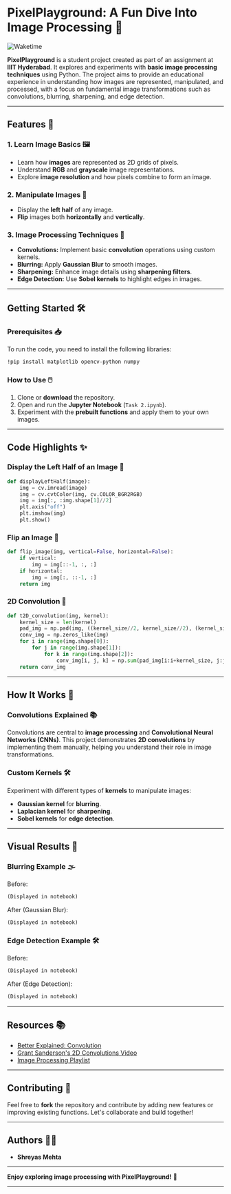 # PixelPlayground: A Fun Dive Into Image Processing 🚀  
![Waketime](https://img.shields.io/badge/Waketime-21%20hrs%2047%20mins-blueviolet?style=flat&labelColor=black&logo=clock&logoColor=white)

**PixelPlayground** is a student project created as part of an assignment at **IIIT Hyderabad**. It explores and experiments with **basic image processing techniques** using Python. The project aims to provide an educational experience in understanding how images are represented, manipulated, and processed, with a focus on fundamental image transformations such as convolutions, blurring, sharpening, and edge detection.

---

## Features 🌟  

### 1. **Learn Image Basics** 🖼️  
   - Learn how **images** are represented as 2D grids of pixels.  
   - Understand **RGB** and **grayscale** image representations.  
   - Explore **image resolution** and how pixels combine to form an image.

### 2. **Manipulate Images** 🔄  
   - Display the **left half** of any image.  
   - **Flip** images both **horizontally** and **vertically**.

### 3. **Image Processing Techniques** 🎨  
   - **Convolutions:** Implement basic **convolution** operations using custom kernels.  
   - **Blurring:** Apply **Gaussian Blur** to smooth images.  
   - **Sharpening:** Enhance image details using **sharpening filters**.  
   - **Edge Detection:** Use **Sobel kernels** to highlight edges in images.

---

## Getting Started 🛠️  

### Prerequisites 📥  
To run the code, you need to install the following libraries:
```bash
!pip install matplotlib opencv-python numpy
```

### How to Use 🖱️  
1. Clone or **download** the repository.  
2. Open and run the **Jupyter Notebook** (`Task 2.ipynb`).  
3. Experiment with the **prebuilt functions** and apply them to your own images.

---

## Code Highlights ✨  

### Display the Left Half of an Image 📸  
```python
def displayLeftHalf(image):
    img = cv.imread(image)
    img = cv.cvtColor(img, cv.COLOR_BGR2RGB)
    img = img[:, :img.shape[1]//2]
    plt.axis("off")
    plt.imshow(img)
    plt.show()
```

### Flip an Image 🔄  
```python
def flip_image(img, vertical=False, horizontal=False):
    if vertical:
        img = img[::-1, :, :]
    if horizontal:
        img = img[:, ::-1, :]
    return img
```

### 2D Convolution 🧠  
```python
def t2D_convolution(img, kernel):
    kernel_size = len(kernel)
    pad_img = np.pad(img, ((kernel_size//2, kernel_size//2), (kernel_size//2, kernel_size//2), (0, 0)), 'constant')
    conv_img = np.zeros_like(img)
    for i in range(img.shape[0]):
        for j in range(img.shape[1]):
            for k in range(img.shape[2]):  
                conv_img[i, j, k] = np.sum(pad_img[i:i+kernel_size, j:j+kernel_size, k] * kernel)
    return conv_img
```

---

## How It Works 🤔  

### Convolutions Explained 📚  
Convolutions are central to **image processing** and **Convolutional Neural Networks (CNNs)**. This project demonstrates **2D convolutions** by implementing them manually, helping you understand their role in image transformations.

### Custom Kernels 🛠️  
Experiment with different types of **kernels** to manipulate images:
- **Gaussian kernel** for **blurring**.
- **Laplacian kernel** for **sharpening**.
- **Sobel kernels** for **edge detection**.

---

## Visual Results 🎨  

### Blurring Example 🌫️  
Before:  
```markdown
(Displayed in notebook)
```  

After (Gaussian Blur):  
```markdown
(Displayed in notebook)
```  

### Edge Detection Example 🛠️  
Before:  
```markdown
(Displayed in notebook)
```  

After (Edge Detection):  
```markdown
(Displayed in notebook)
```  

---

## Resources 📚  
- [Better Explained: Convolution](https://betterexplained.com/articles/intuitive-convolution/)  
- [Grant Sanderson's 2D Convolutions Video](https://www.youtube.com/watch?v=8rrHTtUzyZA)  
- [Image Processing Playlist](https://www.youtube.com/playlist?list=PL2zRqk16wsdqXEMpHrc4Qnb5rA1Cylrhx)  

---

## Contributing 🤝  
Feel free to **fork** the repository and contribute by adding new features or improving existing functions. Let's collaborate and build together!

---

## Authors 🧑‍💻
- **Shreyas Mehta**
---

**Enjoy exploring image processing with PixelPlayground!** 🌈

---
